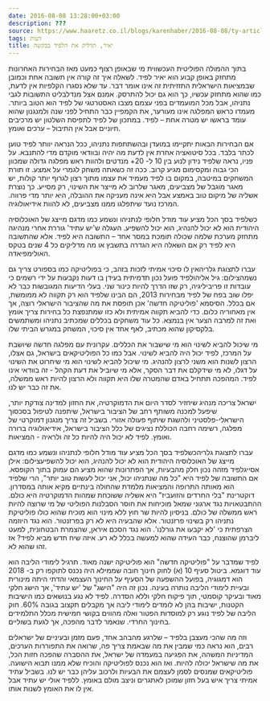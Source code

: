 ```yaml
---
date: 2016-08-08 13:28:00+03:00
description: ???
source: https://www.haaretz.co.il/blogs/karenhaber/2016-08-08/ty-article/0000017f-f8e0-d460-afff-fbe6166d0000
tags: דעות
title: יאיר, תדליק את הלפיד בבקשה
---
```


בתוך ההמולה הפוליטית העכשווית מי שבאופן רצוף כמעט מאז הבחירות האחרונות מתחזק באופן קבוע הוא יאיר לפיד. לשאלה איך זה קורה אין תשובה אחת וכמובן שבמציאות הישראלית התזזיתית זה אינו אומר דבר. עד שלא נסגרו הקלפיות אין לדעת, כמו שהוא מתחזק עכשיו, כך הוא גם יכול להתרסק. אמנם אצל מנדלבליט התשובות לגבי נתניהו, אבל מכל המועמדים בפני עצמם מצבו האסטרטגי של לפיד הוא הטוב ביותר. מעמדו כראש המפלגה אינו מעורער, את הקמפיין כבר התחיל לפני שנה ולמנגנון שהוא עומד בראשו יש מטרה אחת – לפיד. במתכון של לפיד לתפיסת השלטון יש מרכיבים חיוניים אבל אין התיבול – ערכים ואומץ.

אם הבחירות הבאות יתקיימו במועדן ובהשתתפות נתניהו, ככל הנראה יוותר לפיד טוען לכתר בלבד. בכל סיטואציה אחרת אין לדעת מה יהיה ובוודאי מוקדם מדי להתנבא. על פניו, נראה שלפיד נידון לנוע בין 10 ל- 20+ מנדטים ולהוות ראש מפלגה גדולה שמכוון הכי גבוה ומקסימום מגיע קרוב. ככה זה כשאתה משחק לגמרי על אמצע. זו תורת המשחקים במיטבה, במקום בו לפיד מעמיד את עצמו מתוך רצון לגרוף יותר קולות, יש מאגר מוגבל של מצביעים, מאגר שלרוב לא מייצר את השינוי, רק מסייע. כך נוצרת אשליה של מיקום טוב באמצע אבל היא אינה מעניקה את ההובלה, היא יותר מדי פרווה. המרכז נועד שיתפלגו ממנו מצביעים, לא להוות אידיאולוגיה.

כשלפיד בסך הכל מציע עוד מודל חלופי לנתניהו ונשמע כמו מדגם מייצג של האוכלוסיה היהודית הוא לא יכול להנהיג, הוא יכול להשפיע. העגלה ש'יש עתיד' גוררת אחרי מנהיגהּ מתחזק מערכת שלמה שכולה תומכת במסר אחד – התשובה היא לפיד. אלא שהתשובה היא לפיד רק אם השאלה היא הגדרה בתשבץ או מה מדליקים כל 4 שנים בטקס האולימפיאדה.

 עברו לתצוגת גלריהאין לו סיכוי אמיתי לזכות בזהב, כי בפוליטיקה כמו בספורט צריך גם נשמהצילום: גיל אליהולפיד פועל נכון תדמיתית בעידן בו דעות נקבעות על ידי רשמים כי עובדות זו פריביליגיה, רק שזו הדרך להיות כינור שני. בעלי הדיעות המגובשות כבר לא יפלו שוב בפח של לפיד מבחירות 2013, הם הבינו שלפיד הוא רק תקווה לא ממומשת, אם בכלל. הסיסמא 'פוליטיקה חדשה' אכן תופסת את מה שהציבור הישראלי רוצה, אך אין מאחוריה כלום. כדי להביא תקווה אמיתית ולא כזו שמתנפצת כל בחירות צריך אומץ ואת זה למרבה הצער אין בנמצא. כל עוד משחקים בכללים שמכתיב נתניהו ומשתמשים בלקסיקון שהוא מכתיב, לאף אחד אין סיכוי, המשחק במגרש הביתי שלו.

מי שיכול להביא לשינוי הוא מי שישבור את הכללים. עקרונית עם מפלגה חדשה שיושבת על המרכז, לפיד יכול היה להביא לשינוי. אבל כמו כל הפוליטיקאים בישראל, גם אצלו, הרצון לשנות הוא משני לרצון להנהיג. מי שיכול להביא לשינוי הוא מי שיחרוט את השינוי על דגלו, לא מי שידקלם את דבר הסקר, אלא מי שיוביל את דעת הקהל - זה בוודאי אינו לפיד. המהפכה תתחיל באדם שהמטרה שלו היא תקווה ולא הרצון להיות ראש ממשלה, את זה כבר יש לנו.

ישראל צריכה מנהיג שיחזיר לסדר היום את הדמוקרטיה, את החזון למדינה צודקת יותר, שיפעל למכנה משותף רחב של הציבור בישראל, שיתפנה לטיפול בסכסוך הישראלי-פלסטיני ולהשגת שיתוף פעולה אזורי. בשביל זה צריך מנגנון דמוקרטי של מפלגה, רשימה רחבה הכוללת נציגים של כלל הציבור בישראל, אידיאולוגיה ברורה ואומץ. לפיד לא יכול היה להיות כל זה ולראיה - המציאות.

 עברו לתצוגת גלריהכשלפיד בסך הכל מציע עוד מודל חלופי לנתניהו ונשמע כמו מדגם מייצג של האוכלוסיה היהודית הוא לא יכול להנהיג, הוא יכול להשפיעצילום: אילן אסייגלפיד מזהה נכון חלק מהבעיות, אך הפתרונות שהוא מציע הם עמוק בתוך הקופסא. אם התשובה של לפיד היא "כל מה שנתניהו יכול, אני יכול לעשות טוב יותר", הרי שלפיד הוא מאותה התרופה והמציאות מלמדת שהחולה בינתיים מקיא אותה במסדרון. דוקטרינת "בלי החרדים והזועביז" היא אשליה ששוכחת שמהות הדמוקרטיה היא כולם. ההתבטאויות נגד ארגוני שמאל מוכיחות את חוסר הסבלנות הפוליטי של מי שרוצה להיות ראש ממשלה של כולם. בניסיון להיות שר חוץ ללא מינוי הוא מוכיח שהוא כולו פוליטיקת נתניהו רק בשינוי פרזנטור. אלא שהבעיה היא לא רק בפרזנטור. הוא נגד היוזמה הצרפתית כי 'לא יקבעו את גורלנו'. הוא נגד הסכם איראן, שהצמרת הבטחונית, למעט ליברמן שהוצנח, כבר העידה שהוא למעשה בכלל לא רע. איזה שיח חדש מביא לפיד? אז זהו שהוא לא.

לפיד שמדבר על "פוליטיקה חדשה" הוא פוליטיקה ישנה מאוד. תרגיל לימודי הליבה הוא עוד דוגמא. ביטול סעיף 10 (א) לחוק חינוך חובה שממילא היה נכנס לתוקפו רק ב- 2018 הוא דמגוגיה, בפועל ההשפעה של הסעיף על החינוך העצמאי והדתי היתה מינורית ובעיית לימודי הליבה נותרה בעינה. נכון זה היה "הישג" של 'יש עתיד', אך הישג חלקי מאוד ובעיקר קוסמטי, תוך פיקוח חלקי וללא הסדרה. לפיד לא נגע בנושאים כמו הישיבות הקטנות, ישיבות בהן לא לומדים לימודי ליבה אך מקבלים תקצוב בגובה 60%. חוק הליבה של לפיד נוגע רק למוסדות הפטור ואלה מהווים בקושי חמישית מכלל התלמידים בחינוך החרדי. שנאמר לדבר מהפכה, אך לגעת בשוליים.

וזה מה שהכי מעצבן בלפיד – שלרגע מהבהב אחד, פעם מזמן ובעיניים של ישראלים רבים, הוא נראה כמי שמבין את מה שבאמת צריך פה, שרואה את התפוררות הערכים, המדיניות המשהה, את הפגיעה במעמדה של ישראל, את ההסברה שהפכה חזות הכל, את מה שישראל יכולה להיות. ואז הוא נכנס לפוליטיקה והוכיח שלא ממנו תבוא הישועה. פוליטיקאים שמנסים לסמן לעצמם את הבעיות ולרכוב עליהן כבר יש לנו. בשביל עתיד אמיתי צריך איש בעל חזון שמוכן לאתגרים וניצב מולם באומץ. ללפיד אולי יש עתיד אבל אין לו את האומץ לשנות אותו.